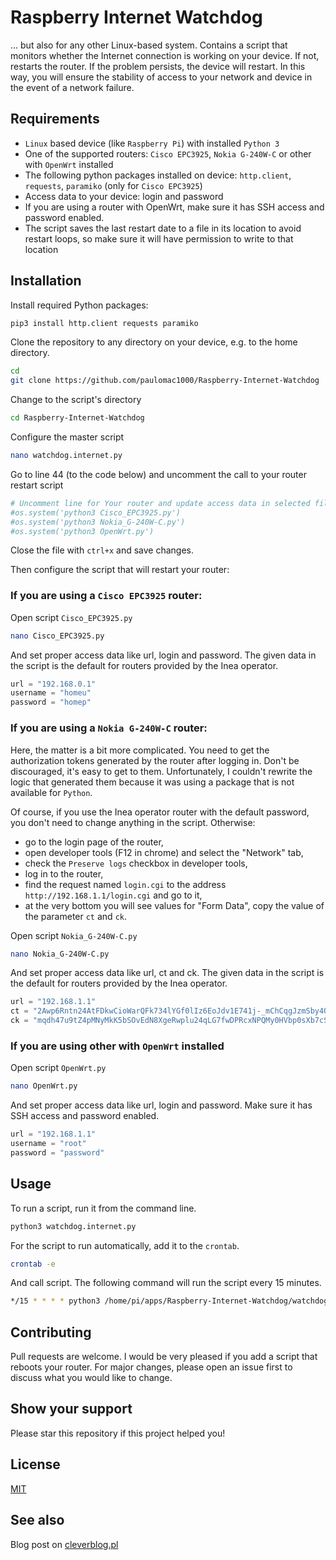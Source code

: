 # Raspberry Internet Watchdog

... but also for any other Linux-based system. Contains a script that monitors whether the Internet connection is working on your device. If not, restarts the router. If the problem persists, the device will restart. In this way, you will ensure the stability of access to your network and device in the event of a network failure.

## Requirements

- `Linux` based device (like `Raspberry Pi`) with installed `Python 3`
- One of the supported routers: `Cisco EPC3925`, `Nokia G-240W-C` or other with `OpenWrt` installed
- The following python packages installed on device: `http.client`, `requests`, `paramiko` (only for `Cisco EPC3925`)
- Access data to your device: login and password
- If you are using a router with OpenWrt, make sure it has SSH access and password enabled.
- The script saves the last restart date to a file in its location to avoid restart loops, so make sure it will have permission to write to that location

## Installation

Install required Python packages:

```bash
pip3 install http.client requests paramiko
```

Clone the repository to any directory on your device, e.g. to the home directory.

```bash
cd
git clone https://github.com/paulomac1000/Raspberry-Internet-Watchdog
```

Change to the script's directory

```bash
cd Raspberry-Internet-Watchdog
```

Configure the master script

```bash
nano watchdog.internet.py
```

Go to line 44 (to the code below) and uncomment the call to your router restart script

```python
# Uncomment line for Your router and update access data in selected file
#os.system('python3 Cisco_EPC3925.py')
#os.system('python3 Nokia_G-240W-C.py')
#os.system('python3 OpenWrt.py')
```

Close the file with `ctrl+x` and save changes.

Then configure the script that will restart your router:

### If you are using a `Cisco EPC3925` router:

Open script `Cisco_EPC3925.py`

```bash
nano Cisco_EPC3925.py
```

And set proper access data like url, login and password. The given data in the script is the default for routers provided by the Inea operator.

```python
url = "192.168.0.1"
username = "homeu"
password = "homep"
```

### If you are using a `Nokia G-240W-C` router:

Here, the matter is a bit more complicated. You need to get the authorization tokens generated by the router after logging in. Don't be discouraged, it's easy to get to them. Unfortunately, I couldn't rewrite the logic that generated them because it was using a package that is not available for `Python`.

Of course, if you use the Inea operator router with the default password, you don't need to change anything in the script. Otherwise:
- go to the login page of the router,
- open developer tools (F12 in chrome) and select the "Network" tab,
- check the `Preserve logs` checkbox in developer tools,
- log in to the router,
- find the request named `login.cgi` to the address `http://192.168.1.1/login.cgi` and go to it,
- at the very bottom you will see values for "Form Data", copy the value of the parameter `ct` and `ck`.

Open script `Nokia_G-240W-C.py`

```bash
nano Nokia_G-240W-C.py
```

And set proper access data like url, ct and ck. The given data in the script is the default for routers provided by the Inea operator.

```python
url = "192.168.1.1"
ct = "2Awp6Rntn24AtFDkwCioWarQFk734lYGf0lIz6EoJdv1E741j-_mChCqgJzmSby4OvHDpyTcIs87PeKeKxkEpRS7vYEoLFX3_LhVuF4fWE9SP8pfhR8I-jsynfwfpGDWqX5mXBClQgnjudj0_evkf0UJZYCaiZgmEI3G8OwV5BqP5nDreYL1RmS_9xNgfjdMu6LTALtiCqrg_0yi-XF4Kr8HAsK0UvDXugmk8nNoi8eDWk_ELGVwDcuJtxsRgbzN8yJXvqJD_Iqnf_A1G7yq7T9vLRCYb5loHljS5GGC7dI"
ck = "mqdh47u9tZ4pMNyMkK5bSOvEdN8XgeRwplu24qLG7fwDPRcxNPQMy0HVbp0sXb7cSqe6EUoEMIHt1btDghNp16AogCS531fNeBqT4Vt1bVnONu6cIash2yvjOCZtInruarFsuerxsxv8K7-80cYTvQKgdsqSUH2CZ0BSGH_D7yQ."
```

### If you are using other with `OpenWrt` installed

Open script `OpenWrt.py`

```bash
nano OpenWrt.py
```

And set proper access data like url, login and password. Make sure it has SSH access and password enabled.

```python
url = "192.168.1.1"
username = "root"
password = "password"
```

## Usage

To run a script, run it from the command line.

```bash
python3 watchdog.internet.py
```

For the script to run automatically, add it to the `crontab`.

```bash
crontab -e
```

And call script. The following command will run the script every 15 minutes.

```bash
*/15 * * * * python3 /home/pi/apps/Raspberry-Internet-Watchdog/watchdog.internet.py
```


## Contributing
Pull requests are welcome. I would be very pleased if you add a script that reboots your router. For major changes, please open an issue first to discuss what you would like to change.

## Show your support

Please star this repository if this project helped you!

## License
[MIT](https://choosealicense.com/licenses/mit/)

## See also
Blog post on [cleverblog.pl](https://cleverblog.pl/?p=206)
